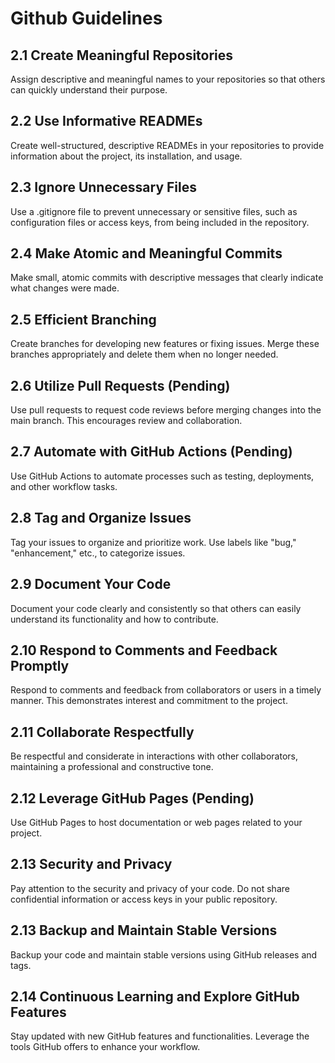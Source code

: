 # Github Guidelines

## 2.1 Create Meaningful Repositories

Assign descriptive and meaningful names to your repositories so that others can quickly understand their purpose.

## 2.2 Use Informative READMEs

Create well-structured, descriptive READMEs in your repositories to provide information about the project, its installation, and usage.

## 2.3 Ignore Unnecessary Files

Use a .gitignore file to prevent unnecessary or sensitive files, such as configuration files or access keys, from being included in the repository.

## 2.4 Make Atomic and Meaningful Commits

Make small, atomic commits with descriptive messages that clearly indicate what changes were made.

## 2.5 Efficient Branching

Create branches for developing new features or fixing issues. Merge these branches appropriately and delete them when no longer needed.

## 2.6 Utilize Pull Requests (Pending)

Use pull requests to request code reviews before merging changes into the main branch. This encourages review and collaboration.

## 2.7 Automate with GitHub Actions (Pending)

Use GitHub Actions to automate processes such as testing, deployments, and other workflow tasks.

## 2.8 Tag and Organize Issues

Tag your issues to organize and prioritize work. Use labels like "bug," "enhancement," etc., to categorize issues.

## 2.9 Document Your Code

Document your code clearly and consistently so that others can easily understand its functionality and how to contribute.

## 2.10 Respond to Comments and Feedback Promptly

Respond to comments and feedback from collaborators or users in a timely manner. This demonstrates interest and commitment to the project.

## 2.11 Collaborate Respectfully

Be respectful and considerate in interactions with other collaborators, maintaining a professional and constructive tone.

## 2.12 Leverage GitHub Pages (Pending)

Use GitHub Pages to host documentation or web pages related to your project.

## 2.13 Security and Privacy

Pay attention to the security and privacy of your code. Do not share confidential information or access keys in your public repository.

## 2.13 Backup and Maintain Stable Versions

Backup your code and maintain stable versions using GitHub releases and tags.

## 2.14 Continuous Learning and Explore GitHub Features

Stay updated with new GitHub features and functionalities. Leverage the tools GitHub offers to enhance your workflow.
